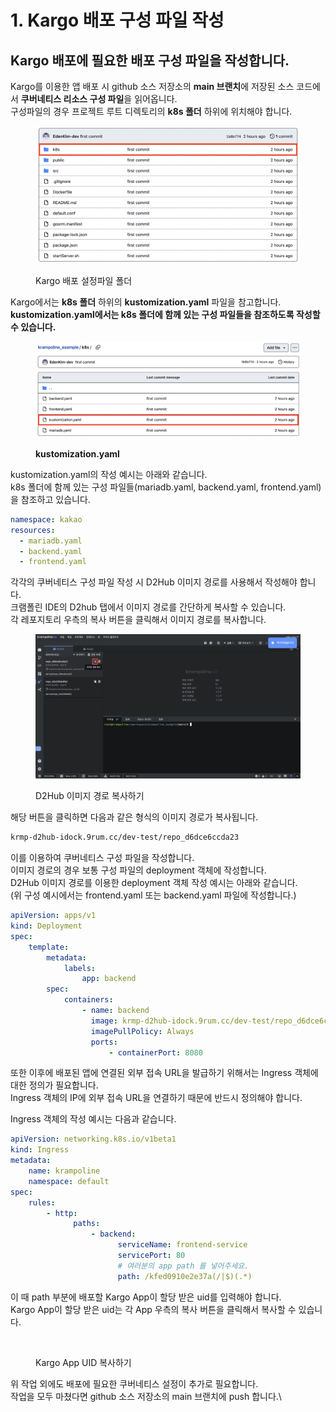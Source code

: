 # 1. Kargo 배포 구성 파일 작성

## Kargo 배포에 필요한 배포 구성 파일을 작성합니다.

Kargo를 이용한 앱 배포 시 github 소스 저장소의 **main 브랜치**에 저장된 소스 코드에서 **쿠버네티스 리소스 구성 파일**을 읽어옵니다.\
구성파일의 경우 프로젝트 루트 디렉토리의 **k8s 폴더** 하위에 위치해야 합니다.

<figure><img src="../../../.gitbook/assets/image (230).png" alt=""><figcaption><p>Kargo 배포 설정파일 폴더</p></figcaption></figure>

Kargo에서는 **k8s 폴더** 하위의 **kustomization.yaml** 파일을 참고합니다.\
**kustomization.yaml에서는 k8s 폴더에 함께 있는 구성 파일들을 참조하도록 작성할 수 있습니다.**

<figure><img src="../../../.gitbook/assets/image (231).png" alt=""><figcaption><p><strong>kustomization.yaml</strong></p></figcaption></figure>

kustomization.yaml의 작성 예시는 아래와 같습니다.\
k8s 폴더에 함께 있는 구성 파일들(mariadb.yaml, backend.yaml, frontend.yaml)을 참조하고 있습니다.

```yaml
namespace: kakao
resources:
  - mariadb.yaml
  - backend.yaml
  - frontend.yaml
```

각각의 쿠버네티스 구성 파일 작성 시 D2Hub 이미지 경로를 사용해서 작성해야 합니다.\
크램폴린 IDE의 D2hub 탭에서 이미지 경로를 간단하게 복사할 수 있습니다.\
각 레포지토리 우측의 복사 버튼을 클릭해서 이미지 경로를 복사합니다.

<figure><img src="../../../.gitbook/assets/image (233).png" alt=""><figcaption><p>D2Hub 이미지 경로 복사하기</p></figcaption></figure>

해당 버튼을 클릭하면 다음과 같은 형식의 이미지 경로가 복사됩니다.

```sh
krmp-d2hub-idock.9rum.cc/dev-test/repo_d6dce6ccda23
```

이를 이용하여 쿠버네티스 구성 파일을 작성합니다.\
이미지 경로의 경우 보통 구성 파일의 deployment 객체에 작성합니다.\
D2Hub 이미지 경로를 이용한 deployment 객체 작성 예시는 아래와 같습니다.\
(위 구성 예시에서는 frontend.yaml 또는 backend.yaml 파일에 작성합니다.)

```yaml
apiVersion: apps/v1
kind: Deployment
spec:
    template:
        metadata:
            labels:
                app: backend
        spec:
            containers:
                - name: backend
                  image: krmp-d2hub-idock.9rum.cc/dev-test/repo_d6dce6ccda23
                  imagePullPolicy: Always
                  ports:
                      - containerPort: 8080
```

또한 이후에 배포된 앱에 연결된 외부 접속 URL을 발급하기 위해서는 Ingress 객체에 대한 정의가 필요합니다.\
Ingress 객체의 IP에 외부 접속 URL을 연결하기 때문에 반드시 정의해야 합니다.

Ingress 객체의 작성 예시는 다음과 같습니다.

```yaml
apiVersion: networking.k8s.io/v1beta1
kind: Ingress
metadata:
    name: krampoline
    namespace: default
spec:
    rules:
        - http:
              paths:
                  - backend:
                        serviceName: frontend-service
                        servicePort: 80
                        # 여러분의 app path 를 넣어주세요.
                        path: /kfed0910e2e37a(/|$)(.*)
```

이 때 path 부분에 배포할 Kargo App이 할당 받은 uid를 입력해야 합니다.\
Kargo App이 할당 받은 uid는 각 App 우측의 복사 버튼을 클릭해서 복사할 수 있습니다.

<figure><img src="../../../.gitbook/assets/스크린샷 2023-08-23 오전 11.41.49.png" alt=""><figcaption><p>Kargo App UID 복사하기</p></figcaption></figure>



위 작업 외에도 배포에 필요한 쿠버네티스 설정이 추가로 필요합니다.\
작업을 모두 마쳤다면 github 소스 저장소의 main 브랜치에 push 합니다.\


